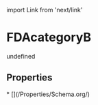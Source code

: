 import Link from 'next/link'
# FDAcategoryB

undefined

## Properties

<Grid>
* [](/Properties/Schema.org/)

</Grid>

